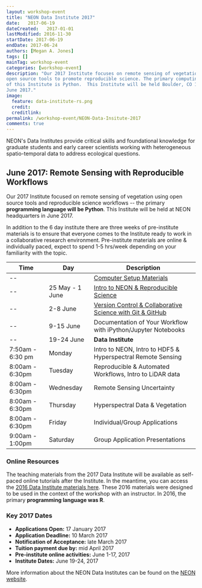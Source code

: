 ```yaml
---
layout: workshop-event
title: "NEON Data Institute 2017"
date:   2017-06-19
dateCreated:   2017-01-01
lastModified: 2016-11-30
startDate: 2017-06-19
endDate: 2017-06-24
authors: [Megan A. Jones]
tags: []
mainTag: workshop-event
categories: [workshop-event]
description: "Our 2017 Institute focuses on remote sensing of vegetation using 
open source tools to promote reproducible science. The primary computing language
of this Institute is Python.  This Institute will be held Boulder, CO 19-24 
June 2017."
image:
  feature: data-institute-rs.png
  credit:
  creditlink: 
permalink: /workshop-event/NEON-Data-Insitute-2017
comments: true 
---
```


NEON's Data Institutes provide critical skills and foundational knowledge for 
graduate students and early career scientists working with heterogeneous 
spatio-temporal data to address ecological questions. 

## June 2017: Remote Sensing with Reproducible Workflows
Our 2017 Institute focused on remote sensing of vegetation using open source 
tools and reproducible science workflows -- the primary **programming language will 
be Python**. This Institute will be held at NEON headquarters in June 2017.

In addition to the 6 day institute there are three weeks of pre-institute materials is
to ensure that everyone comes to the Institute ready to work in a collaborative 
research environment. Pre-institute materials are online & individually paced, expect to
spend 1-5 hrs/week depending on your familiarity with the topic. 


|Time | Day | Description
|---|---|---|
|--|   |  <a href="{{ site.baseurl }}/workshop-event/NEON-DI-2017/setup" target="_blank"> Computer Setup Materials</a>
|--| 25 May - 1 June| <a href="{{ site.baseurl }}/workshop-event/NEON-DI-2017/NEON-repSci" target="_blank"> Intro to NEON & Reproducible Science|
|--| 2-8 June | <a href="{{ site.baseurl }}/workshop-event/NEON-DI-2017/intro-git" target="_blank"> Version Control & Collaborative Science with Git & GitHub|
|--| 9-15 June | Documentation of Your Workflow with iPython/Jupyter Notebooks|
|--| 19-24 June| **Data Institute**|
|7:50am - 6:30 pm| Monday |Intro to NEON, Intro to HDF5 & Hyperspectral Remote Sensing|
|8:00am - 6:30pm| Tuesday|Reproducible & Automated Workflows, Intro to LiDAR data|
|8:00am - 6:30pm| Wednesday|Remote Sensing Uncertainty|
|8:00am - 6:30pm| Thursday| Hyperspectral Data & Vegetation|
|8:00am - 6:30pm| Friday|Individual/Group Applications|
|9:00am - 1:00pm| Saturday| Group Application Presentations|

### Online Resources
The teaching materials from the 2017 Data Institute will be available as 
self-paced online tutorials after the Institute. In the meantime, you can access 
the 
<a href="{{ site.baseurl}}/workshop-event/NEON-Work-With-Data-Insitute-2016" target="_blank">2016 Data Institute materials here</a>.
These 2016 materials were designed to be used in the context of the workshop with an 
instructor. In 2016, the primary **programming language was R**.

### Key 2017 Dates 

* **Applications Open:** 17 January 2017
* **Application Deadline:** 10 March 2017 
* **Notification of Acceptance:** late March 2017
* **Tuition payment due by:** mid April 2017 
* **Pre-institute online activities:** June 1-17, 2017 
* **Institute Dates:** June 19-24, 2017

More information about the NEON Data Institutes can be found on the 
<a href="http://www.neonscience.org/learn-experience/data-institutes" target="_blank"> NEON website</a>. 

